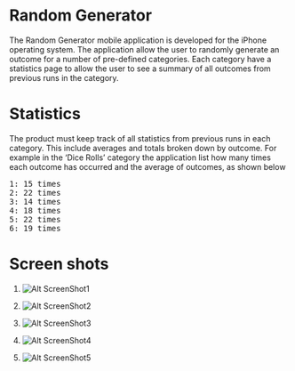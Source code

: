 # Random Generator #
The Random Generator mobile application is developed for the iPhone operating system. The application allow the user to randomly generate an outcome for a number of pre-defined categories. Each category have a statistics page to allow the user to see a summary of all outcomes from previous runs in the category.

# Statistics #
The product must keep track of all statistics from previous runs in each category. This include averages and totals broken down by outcome. For example in the  ‘Dice Rolls’ category the application list  how many times each outcome has occurred and the average of outcomes, as shown below
<pre>
1: 15 times
2: 22 times
3: 14 times
4: 18 times
5: 22 times
6: 19 times
</pre>

# Screen shots #
1. ![Alt ScreenShot1](randomgenerator/blob/master/ScreenShot1.png?raw=true "1")

2. ![Alt ScreenShot2](randomgenerator/blob/master/ScreenShot2.png?raw=true "2")

3. ![Alt ScreenShot3](randomgenerator/blob/master/ScreenShot3.png?raw=true "3")

4. ![Alt ScreenShot4](randomgenerator/blob/master/ScreenShot4.png?raw=true "4")

5. ![Alt ScreenShot5](randomgenerator/blob/master/ScreenShot5.png?raw=true "5")

